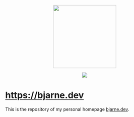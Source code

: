 <p align="center">
  <img width="200" src="https://bjarne.dev/favicon.ico">
</p>

<p align="center">
  <a href="https://bjarne.dev">
    <img src="https://img.shields.io/badge/bjarne.dev-ttf?style=flat&logo=devdotto&logoColor=white"/>
  </a>
  <br>
</p>

# https://bjarne.dev

This is the repository of my personal homepage [bjarne.dev](https://bjarne.dev).